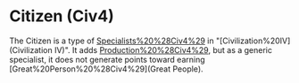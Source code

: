 # Citizen (Civ4)

The Citizen is a type of [Specialists%20%28Civ4%29](specialist) in "[Civilization%20IV](Civilization IV)". It adds [Production%20%28Civ4%29](production), but as a generic specialist, it does not generate points toward earning [Great%20Person%20%28Civ4%29](Great People).